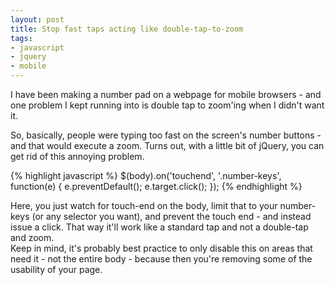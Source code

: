 ```yaml
---
layout: post
title: Stop fast taps acting like double-tap-to-zoom
tags:
- javascript
- jquery
- mobile
---
```


I have been making a number pad on a webpage for mobile browsers - and one problem I kept running into is double tap to zoom'ing when I didn't want it.

So, basically, people were typing too fast on the screen's number buttons - and that would execute a zoom.  Turns out, with a little bit of jQuery, you can get rid of this annoying problem.  

{% highlight javascript %}
$(body).on('touchend', '.number-keys', function(e) {
    e.preventDefault();
    e.target.click();
});
{% endhighlight %}

Here, you just watch for touch-end on the body, limit that to your number-keys (or any selector you want), and prevent the touch end - and instead issue a click.  That way it'll work like a standard tap and not a double-tap and zoom.  
Keep in mind, it's probably best practice to only disable this on areas that need it - not the entire body - because then you're removing some of the usability of your page.
